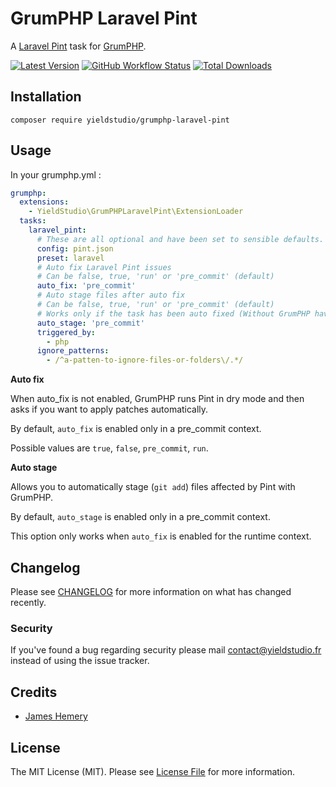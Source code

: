 # GrumPHP Laravel Pint

A [Laravel Pint](https://laravel.com/docs/9.x/pint) task for [GrumPHP](https://github.com/phpro/grumphp).

[![Latest Version](https://img.shields.io/github/release/yieldstudio/grumphp-laravel-pint?style=flat-square)](https://github.com/yieldstudio/grumphp-laravel-pint/releases)
[![GitHub Workflow Status](https://img.shields.io/github/workflow/status/yieldstudio/grumphp-laravel-pint/tests?style=flat-square)](https://github.com/yieldstudio/grumphp-laravel-pint/actions/workflows/tests.yml)
[![Total Downloads](https://img.shields.io/packagist/dt/yieldstudio/grumphp-laravel-pint?style=flat-square)](https://packagist.org/packages/yieldstudio/grumphp-laravel-pint)

## Installation

	composer require yieldstudio/grumphp-laravel-pint

## Usage

In your grumphp.yml : 

```yaml
grumphp:
  extensions:
    - YieldStudio\GrumPHPLaravelPint\ExtensionLoader
  tasks:
    laravel_pint:
      # These are all optional and have been set to sensible defaults.
      config: pint.json
      preset: laravel
      # Auto fix Laravel Pint issues
      # Can be false, true, 'run' or 'pre_commit' (default)
      auto_fix: 'pre_commit' 
      # Auto stage files after auto fix
      # Can be false, true, 'run' or 'pre_commit' (default)
      # Works only if the task has been auto fixed (Without GrumPHP having to ask for it)
      auto_stage: 'pre_commit'
      triggered_by:
        - php
      ignore_patterns:
        - /^a-patten-to-ignore-files-or-folders\/.*/
```

**Auto fix**

When auto_fix is not enabled, GrumPHP runs Pint in dry mode and then asks if you want to apply patches automatically.

By default, `auto_fix` is enabled only in a pre_commit context.

Possible values are `true`, `false`, `pre_commit`, `run`.

**Auto stage**

Allows you to automatically stage (`git add`) files affected by Pint with GrumPHP.

By default, `auto_stage` is enabled only in a pre_commit context.

This option only works when `auto_fix` is enabled for the runtime context.


## Changelog

Please see [CHANGELOG](CHANGELOG.md) for more information on what has changed recently.

### Security

If you've found a bug regarding security please mail [contact@yieldstudio.fr](mailto:contact@yieldstudio.fr) instead of using the issue tracker.

## Credits

- [James Hemery](https://github.com/jameshemery)

## License

The MIT License (MIT). Please see [License File](LICENSE.md) for more information.

